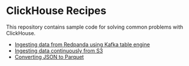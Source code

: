 # ClickHouse Recipes

This repository contains sample code for solving common problems with ClickHouse.

* [Ingesting data from Redpanda using Kafka table engine](recipes/redpanda/README.md)
* [Ingesting data continuously from S3](recipes/s3queue/README.md)
* [Converting JSON to Parquet](recipes/json-to-parquet/README.md)

